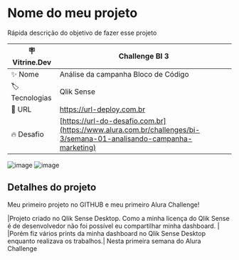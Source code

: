 # Nome do meu projeto

Rápida descrição do objetivo de fazer esse projeto

| :placard: Vitrine.Dev | Challenge BI 3 |
| -------------  | --- |
| :sparkles: Nome        | Análise da campanha Bloco de Código
| :label: Tecnologias | Qlik Sense
| :rocket: URL         | https://url-deploy.com.br
| :fire: Desafio     | [https://url-do-desafio.com.br](https://www.alura.com.br/challenges/bi-3/semana-01-analisando-campanha-marketing)

<!-- Inserir imagem com a #vitrinedev ao final do link -->
![image](https://github.com/PedroMoeziaJr/Alura-Challenge-BI-/assets/112977342/7b310554-b805-41a1-9e4e-54f041e812de)
![image](https://github.com/PedroMoeziaJr/Alura-Challenge-BI-/assets/112977342/bded6027-7c03-44f9-801d-a8e6ed8fb7f3)

## Detalhes do projeto

Meu primeiro projeto no GITHUB e meu primeiro Alura Challenge!

|Projeto criado no Qlik Sense Desktop. Como a minha licença do Qlik Sense é de desenvolvedor não foi possível eu compartilhar minha dashboard. |
|Porém fiz vários prints da minha dashboard no Qlik Sense Desktop enquanto realizava os trabalhos.|
Nesta primeira semana do Alura Challenge 


